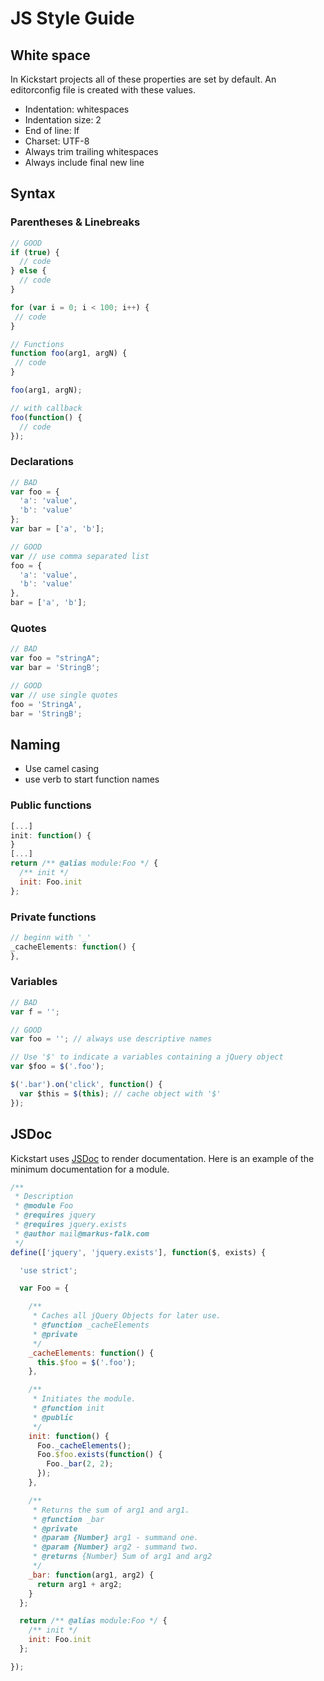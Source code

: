 # JS Style Guide

## White space

In Kickstart projects all of these properties are set by default. An editorconfig file is created with these values.

* Indentation: whitespaces
* Indentation size: 2
* End of line: lf
* Charset: UTF-8
* Always trim trailing whitespaces
* Always include final new line

## Syntax

### Parentheses & Linebreaks

```javascript
// GOOD
if (true) {
  // code
} else {
  // code
}

for (var i = 0; i < 100; i++) {
 // code
}

// Functions
function foo(arg1, argN) {
 // code
}

foo(arg1, argN);

// with callback
foo(function() {
  // code
});
```

### Declarations

```javascript
// BAD
var foo = {
  'a': 'value',
  'b': 'value'
};
var bar = ['a', 'b'];

// GOOD
var // use comma separated list
foo = {
  'a': 'value',
  'b': 'value'
},
bar = ['a', 'b'];
```

### Quotes

```javascript
// BAD
var foo = "stringA";
var bar = 'StringB';

// GOOD
var // use single quotes
foo = 'StringA',
bar = 'StringB';
```

## Naming

* Use camel casing
* use verb to start function names

### Public functions
```javascript
[...]
init: function() {
}
[...]
return /** @alias module:Foo */ {
  /** init */
  init: Foo.init
};
```

### Private functions

```javascript
// beginn with '_'
_cacheElements: function() {
},
```

### Variables

```javascript
// BAD
var f = '';

// GOOD
var foo = ''; // always use descriptive names
```


```javascript
// Use '$' to indicate a variables containing a jQuery object
var $foo = $('.foo');

$('.bar').on('click', function() {
  var $this = $(this); // cache object with '$'
});
```

## JSDoc

Kickstart uses [JSDoc](http://usejsdoc.org/) to render documentation. Here is an example of the minimum documentation for a module.

```javascript
/**
 * Description
 * @module Foo
 * @requires jquery
 * @requires jquery.exists
 * @author mail@markus-falk.com
 */
define(['jquery', 'jquery.exists'], function($, exists) {

  'use strict';

  var Foo = {

    /**
     * Caches all jQuery Objects for later use.
     * @function _cacheElements
     * @private
     */
    _cacheElements: function() {
      this.$foo = $('.foo');
    },

    /**
     * Initiates the module.
     * @function init
     * @public
     */
    init: function() {
      Foo._cacheElements();
      Foo.$foo.exists(function() {
        Foo._bar(2, 2);
      });
    },

    /**
     * Returns the sum of arg1 and arg1.
     * @function _bar
     * @private
     * @param {Number} arg1 - summand one.
     * @param {Number} arg2 - summand two.
     * @returns {Number} Sum of arg1 and arg2
     */
    _bar: function(arg1, arg2) {
      return arg1 + arg2;
    }
  };

  return /** @alias module:Foo */ {
    /** init */
    init: Foo.init
  };

});
```
